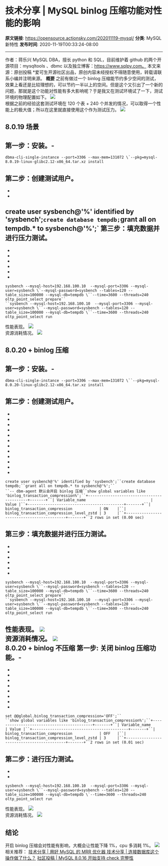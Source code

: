 # 技术分享 | MySQL binlog 压缩功能对性能的影响

**原文链接**: https://opensource.actionsky.com/202011119-mysql/
**分类**: MySQL 新特性
**发布时间**: 2020-11-19T00:33:24-08:00

---

作者：蒋乐兴
MySQL DBA，擅长 python 和 SQL，目前维护着 github 的两个开源项目：mysqltools 、dbmc 以及独立博客：https://www.sqlpy.com。
本文来源：原创投稿
*爱可生开源社区出品，原创内容未经授权不得随意使用，转载请联系小编并注明来源。
**概要**
之前有做过一个 binlog 压缩能节约多少空间的测试，效果上看还是比较理想的，可以节约一半以上的空间。但是这个又引出了一个新的问题，那就是这个功能对性能有多大影响呢？于是我又在测试环境试了一下，测试环境的物理配置如下。
![](https://opensource.actionsky.com/wp-content/uploads/2020/11/表格1.png)											
根据之前的经验这套测试环境在 120 个表 + 240 个并发的情况，可以取得一个性能上的极大值；所以在这里就直接使用这个作为测试压力。
![](.img/87c2b0dd.png)											
## 8.0.19 场景
第一步：安装。- 
- 
```
dbma-cli-single-instance --port=3306 --max-mem=131072 \`--pkg=mysql-8.0.19-linux-glibc2.12-x86_64.tar.xz install
```
第二步：创建测试用户。
- 
- 
- 
create user sysbench@'%' identified by 'sysbench';``create database tempdb;``grant all on tempdb.* to sysbench@'%';`
第三步：填充数据并进行压力测试。
- 
- 
- 
- 
- 
- 
- 
```
sysbench --mysql-host=192.168.100.10  --mysql-port=3306 --mysql-user=sysbench \`--mysql-password=sysbench --tables=120 --table_size=100000 --mysql-db=tempdb \``--time=3600 --threads=240 oltp_point_select prepare``
``sysbench --mysql-host=192.168.100.10  --mysql-port=3306 --mysql-user=sysbench \``--mysql-password=sysbench --tables=120 --table_size=100000 --mysql-db=tempdb \``--time=3600 --threads=240 oltp_point_select run
```
性能表现。
![](.img/e038f780.png)											
资源消耗情况。
![](.img/300ce3f5.png)											
## 8.0.20 + binlog 压缩
第一步：安装。- 
- 
```
dbma-cli-single-instance --port=3306 --max-mem=131072 \``--pkg=mysql-8.0.20-linux-glibc2.12-x86_64.tar.xz install
```
第二步：创建测试用户。
- 
- 
- 
- 
- 
- 
- 
- 
- 
- 
- 
- 
- 
```
create user sysbench@'%' identified by 'sysbench';``create database tempdb;``grant all on tempdb.* to sysbench@'%';``
``-- dbm-agent 默认会开启 binlog 压缩``show global variables like 'binlog_transaction_compression%';``+-------------------------------------------+-------+``| Variable_name                             | Value |``+-------------------------------------------+-------+``| binlog_transaction_compression            | ON    |``| binlog_transaction_compression_level_zstd | 3     |``+-------------------------------------------+-------+``2 rows in set (0.00 sec)
```
第三步：填充数据并进行压力测试。
- 
- 
- 
- 
- 
- 
- 
```
sysbench --mysql-host=192.168.100.10  --mysql-port=3306 --mysql-user=sysbench \``--mysql-password=sysbench --tables=120 --table_size=100000 --mysql-db=tempdb \``--time=3600 --threads=240 oltp_point_select prepare``
``sysbench --mysql-host=192.168.100.10  --mysql-port=3306 --mysql-user=sysbench \``--mysql-password=sysbench --tables=120 --table_size=100000 --mysql-db=tempdb \``--time=3600 --threads=240 oltp_point_select run
```
性能表现。
![](.img/0514c328.png)											
资源消耗情况。
![](.img/fa94f989.png)											
**8.0.20 + binlog 不压缩**
第一步: 关闭 binlog 压缩功能。- 
- 
- 
- 
- 
- 
- 
- 
- 
- 
```
set @@global.binlog_transaction_compression='OFF';``
``show global variables like 'binlog_transaction_compression%';``+-------------------------------------------+-------+``| Variable_name                             | Value |``+-------------------------------------------+-------+``| binlog_transaction_compression            | OFF   |``| binlog_transaction_compression_level_zstd | 3     |``+-------------------------------------------+-------+``2 rows in set (0.01 sec)
```
第二步：进行压力测试。
- 
- 
- 
```
sysbench --mysql-host=192.168.100.10  --mysql-port=3306 --mysql-user=sysbench \``--mysql-password=sysbench --tables=120 --table_size=100000 --mysql-db=tempdb \`--time=3600 --threads=240 oltp_point_select run
```
性能表现。
![](.img/4ee9bb3b.png)											
资源消耗情况。
![](.img/d94121eb.png)											
## 结论
开启 binlog 压缩会对性能有影响，大概会让性能下降 1%，cpu 多消耗 1%。
![](https://opensource.actionsky.com/wp-content/uploads/2020/11/表格2.png)											
相关推荐：
[技术分享 | 用好 MySQL 的 MRR 优化器](https://opensource.actionsky.com/20200616-mysql/)[
](https://opensource.actionsky.com/20200609-mysql/)
[技术分享 | 连接数据库这个操作做了什么？](https://opensource.actionsky.com/20200609-mysql/)
[社区投稿 | MySQL 8.0.16 开始支持 check 完整性](https://opensource.actionsky.com/20190506-mysql8-0-check/)